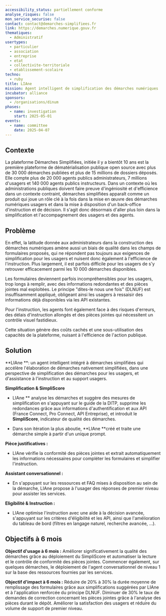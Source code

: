 ```yaml
---
accessibility_status: partiellement conforme
analyse_risques: false
mon_service_securise: false
contact: contact@demarches-simplifiees.fr
link: https://demarches.numerique.gouv.fr
thematiques:
  - Administratif
usertypes:
  - particulier
  - association
  - entreprise
  - etat
  - collectivite-territoriale
  - etablissement-scolaire
techno:
  - ruby
title: LIAne
mission: Agent intelligent de simplification des démarches numériques
incubator: alliance
sponsors:
  - /organisations/dinum
phases:
  - name: investigation
    start: 2025-05-01
events:
  - name: committee
    date: 2025-04-07
---
```

## Contexte

La plateforme Démarches Simplifiées, initiée il y a bientôt 10 ans est la première plateforme de dématérialisation publique open source avec plus de 30 000 démarches publiées et plus de 15 millions de dossiers déposés. Elle compte plus de 20 000 agents publics administrateurs, 7 millions d'usagers et 140 000 agents publics instructeurs. 
Dans un contexte où les administrations publiques doivent faire preuve d'ingéniosité et d'efficience dans un contexte contraint, démarches simplifiées apparaît comme un produit qui joue un rôle clé à la fois dans la mise en œuvre des démarches numériques usagers et dans la mise à disposition d'un back-office d'instruction et de décision. Il s'agit donc désormais d'aller plus loin dans la simplification et l'accompagnement des usagers et des agents.

## Problème

En effet, la latitude donnée aux administrateurs dans la construction des démarches numériques amène aussi un biais de qualité dans les champs de formulaires proposés, qui ne répondent pas toujours aux exigences de simplification pour les usagers et nuisent donc également à l'efficience de l'instruction. Plus largement, il est parfois difficile pour les usagers de s'y retrouver efficacement parmi les 10 000 démarches disponibles.

Les formulaires deviennent parfois incompréhensibles pour les usagers, trop longs à remplir, avec des informations redondantes et des pièces jointes mal exploitées. Le principe "dites-le nous une fois" (DLNUF) est insuffisamment appliqué, obligeant ainsi les usagers à ressaisir des informations déjà disponibles via les API existantes.

Pour l'instruction, les agents font également face à des risques d'erreurs, des délais d'instruction allongés et des pièces jointes qui nécessitent un contrôle visuel fastidieux.

Cette situation génère des coûts cachés et une sous-utilisation des capacités de la plateforme, nuisant à l'efficience de l'action publique.

## Solution

**LIAne **: un agent intelligent intégré à démarches simplifiées qui accélère l'élaboration de démarches nativement simplifiées, dans une perspective de simplification des démarches pour les usagers, et d'assistance à l'instruction et au support usagers.

**Simplification & SimpliScore**

*  LIAne ** analyse les démarches et suggère des mesures de simplification en s'appuyant sur le guide de la DITP, supprime les redondances grâce aux informations d'authentification et aux API (France Connect, Pro Connect, API Entreprise), et introduit le **SimpliScore**, indicateur de qualité des démarches.

* Dans son itération la plus aboutie, **LIAne **créé et traite une démarche simple à partir d'un unique prompt.

**Pièce justificatives :**

* LIAne vérifie la conformité des pièces jointes et extrait automatiquement les informations nécessaires pour compléter les formulaires et simplifier l'instruction.

**Assistant conversationnel :**

* En s'appuyant sur les ressources et FAQ mises à disposition au sein de la démarche, LIAne propose à l'usager des réponses de premier niveau pour assister les services.

**Eligibilité & Instruction :**

* LIAne optimise l'instruction avec une aide à la décision avancée, s'appuyant sur les critères d'éligibilité et les API, ainsi que l'amélioration du tableau de bord (filtres en langage naturel, recherche avancée, …).

## Objectifs à 6 mois

**Objectif d'usage à 6 mois :** Améliorer significativement la qualité des démarches grâce au déploiement du SimpliScore et automatiser la lecture et le contrôle de conformité des pièces jointes. Commencer également, sur quelques démarches, le déploiement de l'agent conversationnel de niveau 1 sur la base des ressources fournies par les services.

**Objectif d'impact à 6 mois :** Réduire de 20% à 30% la durée moyenne de remplissage des formulaires grâce aux simplifications suggérées par LIAne et à l'application renforcée du principe DLNUF. Diminuer de 30% le taux de demandes de correction concernant les pièces jointes grâce à l'analyse des pièces durant le dépôt. Améliorer la satisfaction des usagers et réduire du volume de support de premier niveau.
